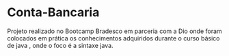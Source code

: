 # Conta-Bancaria
Projeto realizado no Bootcamp Bradesco em parceria com a Dio onde foram colocados em prática os conhecimentos adquiridos durante o curso básico de java , onde o foco é a sintaxe java.
